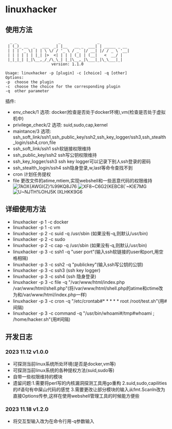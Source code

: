 # linuxhacker
## 使用方法
```
  _ _                  _                _             
 | (_)_ __  _   ___  _| |__   __ _  ___| | _____ _ __ 
 | | | '_ \| | | \ \/ / '_ \ / _` |/ __| |/ / _ \ '__|
 | | | | | | |_| |>  <| | | | (_| | (__|   <  __/ |   
 |_|_|_| |_|\__,_/_/\_\_| |_|\__,_|\___|_|\_\___|_|
    				version: 1.1.0

Usage: linuxhacker -p [plugin] -c [choice] -q [other]
Options:
-p	choose the plugin
-c	choose the choice for the corresponding plugin
-q	other parameter
```
插件:
- env_check/1  选项: docker(检查是否处于docker环境),vm(检查是否处于虚拟机中)
- privilege_check/2 选项: suid,sudo,cap,kernel
- maintance/3 选项: ssh_soft_link/ssh1,ssh_public_key/ssh2,ssh_key_logger/ssh3,ssh_stealth_login/ssh4,cron,file
- ssh_soft_link/ssh1 ssh软链接权限维持
- ssh_public_key/ssh2 ssh写公钥权限维持
- ssh_key_logger/ssh3 ssh key logger可以记录下别人ssh登录的密码
- ssh_stealth_login/ssh4 ssh隐身登录,w,last等命令查找不到
- cron 计划任务提权
- file 更改文件的atime,mtiem,实现webshell和一些恶意代码的权限维持
![7AOX{AWGI{Z`}%99`KQ8J76](https://github.com/TheBeastofwar/linuxhacker/assets/117450378/da5e7746-a74b-4f97-9a93-c40159d67536)
![XF8~C6G2(KEBC8(`~K)E7MG](https://github.com/TheBeastofwar/linuxhacker/assets/117450378/7e2f3549-90d3-410e-a4c6-d8e3a74d5c68)
![U~NJTH%OHJ5K IXLHKK9G6](https://github.com/TheBeastofwar/linuxhacker/assets/117450378/a43b5abe-5016-4b70-87fc-3f8358875fa9)
## 详细使用方法
- linuxhacker -p 1 -c docker
- linuxhacker -p 1 -c vm
- linuxhacker -p 2 -c suid -q /usr/sbin (如果没有-q,则默认/usr/bin)
- linuxhacker -p 2 -c sudo
- linuxhacker -p 2 -c cap -q /usr/sbin (如果没有-q,则默认/usr/bin)
- linuxhacker -p 3 -c ssh1 -q "user port"(输入ssh软链接的user和port,用空格相隔)
- linuxhacker -p 3 -c ssh2 -q "publickey"(输入ssh写公钥的公钥)
- linuxhacker -p 3 -c ssh3 (ssh key logger)
- linuxhacker -p 3 -c ssh4 (ssh  隐身登录)
- linuxhacker -p 3 -c file -q "/var/www/html/index.php /var/www/html/shell.php"(将/var/www/html/shell.php的atime和ctime改为和/var/www/html/index.php一样)
- linuxhacker -p 3 -c cron -q "/etc/crontab#*  *  *  *  * root /root/test.sh"(用#间隔)
- linuxhacker -p 3 -c command -q "/usr/bin/whoami#/tmp#whoami ; /home/hacker.sh"(用#间隔)
## 开发日志
### 2023 11.12 v1.0.0
- 可探测当前linux系统所处环境(是否是docker,vm等)
- 可探测当前linux系统的各种提权方法(suid,sudo等)
- 自带一些权限维持的模块
- 遗留问题:1.需要将perl写的内核漏洞探测工具用go重构 2.suid,sudo,capilities的if语句有中屎山代码的感觉 3.需要更改让部分模块的输入从fmt.Scanln改为直接Options传参,这样在使用webshell管理工具的时候能方便些

### 2023 11.18 v1.2.0
- 将交互型输入改为在命令行用-q参数输入
